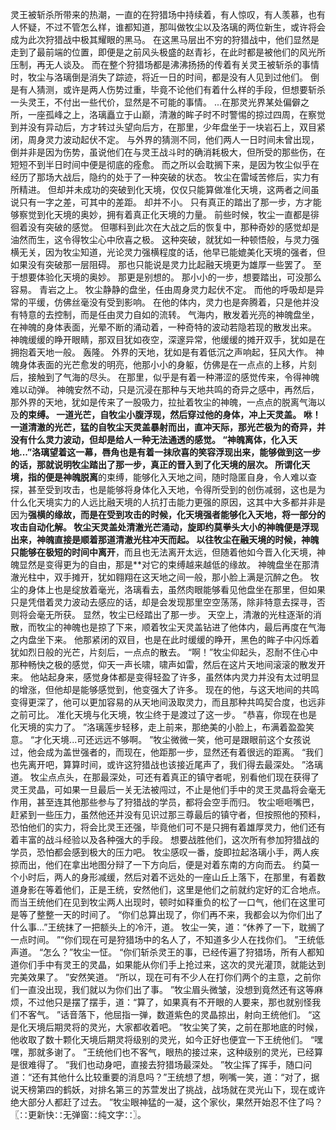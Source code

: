 灵王被斩杀所带来的热潮，一直的在狩猎场中持续着，有人惊叹，有人羡慕，也有人怀疑，不过不管怎么样，谁都知道，那叫做牧尘以及洛璃的两位新生，或许将会成为此次狩猎战中极其耀眼的黑马。
在这黑马层出不穷的狩猎战中，他们显然是走到了最前端的位置，即便是之前风头极盛的赵青衫，在此时都是被他们的风光所压制，再无人谈及。
而在整个狩猎场都是沸沸扬扬的传着有关灵王被斩杀的事情时，牧尘与洛璃倒是消失了踪迹，将近一日的时间，都是没有人见到过他们。
倒是有人猜测，或许是两人伤势过重，毕竟不论他们有着什么样的手段，但想要斩杀一头灵王，不付出一些代价，显然是不可能的事情。
...在那灵光界某处偏僻之所，一座孤峰之上，洛璃矗立于山巅，清澈的眸子时不时警惕的掠过四周，在察觉到并没有异动后，方才转过头望向后方，在那里，少年盘坐于一块岩石上，双目紧闭，周身灵力波动起伏不定。
与外界的猜测不同，他们两人一日时间未曾出现，倒并非是因为伤势，虽说他们在与灵王战斗时的确消耗极大，但所受的那些伤，在短短不到半日时间中便是彻底的痊愈。
而之所以会耽搁下来，是因为牧尘似乎在经历了那场大战后，隐约的处于了一种突破的状态。
牧尘在雷域苦修后，实力有所精进。
但却并未成功的突破到化天境，仅仅只能算做准化天境，这两者之间虽说只有一字之差，可其中的差距。
却并不小。
只有真正的踏出了那一步，方才能够察觉到化天境的奥妙，拥有着真正化天境的力量。
前些时候，牧尘一直都是徘徊着没有突破的感觉。
但哪料到此次在大战之后的恢复中，那种奇妙的感觉却是油然而生，这令得牧尘心中欣喜之极。
这种突破，就犹如一种顿悟般，与灵力强横无关，因为牧尘知道，光论灵力强横程度的话，他早已能媲美化天境的强者，但如果没有突破那一层阻碍。
那也只能说是灵力比起融天境更为雄厚一些罢了。
至于想要体验化天境的奥妙。
那更是别想的。
那小小的一步，想要踏出，可没那么容易。
青岩之上。
牧尘静静的盘坐，任由周身灵力起伏不定。
而他的呼吸却是异常的平缓，仿佛丝毫没有受到影响。
在他的体内，灵力也是奔腾着，只是他并没有特意的去控制，而是任由灵力自如的流转。
气海内，散发着光亮的神魄盘坐，在神魄的身体表面，光晕不断的涌动着，一种奇特的波动若隐若现的散发出来。
神魄缓缓的睁开眼睛，那双目犹如夜空，深邃异常，他缓缓的摊开双手，犹如是在拥抱着天地一般。
轰隆。
外界的天地，犹如是有着低沉之声响起，狂风大作。
神魄身体表面的光芒愈发的明亮，他那小小的身躯，仿佛是在一点点的上移，片刻后，接触到了气海的尽头。
在那里，似乎是有着一种滞涩的感觉传来，令得神魄难以动弹。
神魄安然不动，只是沉浸在那种与天地共鸣的奇异之感中，再然后，那外界的天地，犹如是传来了一股吸力，拉扯着牧尘的神魄，一点点的脱离气海以及**的束缚。
一道光芒，自牧尘小腹浮现，然后穿过他的身体，冲上天灵盖。
咻！一道清澈的光芒，猛的自牧尘天灵盖暴射而出，直冲天际，那光芒极为的奇异，并没有什么灵力波动，但却是给人一种无法通透的感觉。
“神魄离体，化入天地...”洛璃望着这一幕，唇角也是有着一抹欣喜的笑容浮现出来，能够做到这一步的话，那就说明牧尘踏出了那一步，真正的晋入到了化天境的层次。
所谓化天境，指的便是神魄脱离**的束缚，能够化入天地之间，随时隐匿自身，令人难以查探，甚至受到攻击，也是能够将身体化入天地，令得所受到的创伤减弱，这也是为什么化天境实力的人远比融天境的人抗打击能力更强的原因，这其中大多都并非是因为**强横的缘故，而是在受到攻击的时候，化天境强者能够化入天地，将一部分的攻击自动化解。
牧尘天灵盖处清澈光芒涌动，旋即约莫拳头大小的神魄便是浮现出来，神魄直接是顺着那道清澈光柱冲天而起。
以往牧尘在融天境的时候，神魄只能够在极短的时间中离开**，而且也无法离开太远，但随着他如今晋入化天境，神魄显然是变得更为的自由，那是**对它的束缚越来越低的缘故。
神魄盘坐在那清澈光柱中，双手摊开，犹如翱翔在这天地之间一般，那小脸上满是沉醉之色。
牧尘的身体上也是绽放着毫光，洛璃看去，虽然肉眼能够看见他盘坐在那里，但如果只是凭借着灵力波动去感应的话，却是会发现那里空空荡荡，除非特意去探寻，否则将会毫无所获。
显然，牧尘已经踏出了那一步。
天空上，清澈的光柱逐渐的消散，而牧尘的神魄也是掠了下来，顺着牧尘天灵盖钻进了他体内，最后再度在气海之内盘坐下来。
他那紧闭的双目，也是在此时缓缓的睁开，黑色的眸子中闪烁着犹如烈日般的光芒，片刻后，一点点的散去。
“啊！”牧尘仰起头，忍耐不住心中那种畅快之极的感觉，仰天一声长啸，啸声如雷，然后在这片天地间滚滚的散发开来。
他站起身来，感觉身体都是变得轻盈了许多，虽然体内灵力并没有太过明显的增涨，但他却是能够感觉到，他变强大了许多。
现在的他，与这天地间的共鸣变得更深了，他可以更加容易的从天地间汲取灵力，而且那种共鸣契合度，也远非之前可比。
准化天境与化天境，牧尘终于是渡过了这一步。
“恭喜，你现在也是化天境的实力了。
”洛璃莲步轻移，走上前来，那绝美的小脸上，布满着盈盈笑意。
“才化天境...可还远远不够啊。
”牧尘微微一笑，他可是跟眼前这个女孩说过，他会成为盖世强者的，而现在，他距那一步，显然还有着很远的距离。
“我们也先离开吧，算算时间，或许这狩猎战也该接近尾声了，我们得去最深处。
”洛璃道。
牧尘点点头，在那最深处，可还有着真正的镇守者呢，别看他们现在获得了灵王灵晶，可如果一旦最后一关无法被闯过，不止是他们手中的灵王灵晶将会毫无作用，甚至连其他那些参与了狩猎战的学员，都将会空手而归。
牧尘咂咂嘴巴，赶紧到一些压力，虽然他还并没有见识过那三尊最后的镇守者，但按照他的预料，恐怕他们的实力，将会比灵王还强，毕竟他们可不是只拥有着雄厚灵力，他们还有着丰富的战斗经验以及各种强大的手段。
想要战胜他们，这次所有参加狩猎战的学员，恐怕都会感到极大的压力吧。
牧尘感叹一番，旋即拉起洛璃小手，两人疾掠而出，他们在拿出地图分辩了一下方向后，便是对着东南的方向而去。
约莫一个小时后，两人的身形减缓，然后对着不远处的一座山丘上落下，在那里，有着数道身影在等着他们，正是王统，安然他们，这里是他们之前就约定好的汇合地点。
而当王统他们在见到牧尘两人出现时，顿时如释重负的松了一口气，他们在这里可是等了整整一天的时间了。
“你们总算出现了，你们再不来，我都会以为你们出了什么事...”王统抹了一把额头上的冷汗，道。
牧尘一笑，道：“休养了一下，耽搁了一点时间。
”“你们现在可是狩猎场中的名人了，不知道多少人在找你们。
”王统低声道。
“怎么？”牧尘一怔。
“你们斩杀灵王的事，已经传遍了狩猎场，所有人都知道你们手中有灵王的灵晶，如果能从你们手上抢过来，这次的灵光灌顶，就能达到完美效果了。
”安然笑道。
“所以，现在可有不少人在打你们两个的主意，之前你们一直没出现，我们就以为你们出了事。
”牧尘眉头微皱，没想到竟然还有这等麻烦，不过他只是摆了摆手，道：“算了，如果真有不开眼的人要来，那也就别怪我们不客气。
”话音落下，他屈指一弹，数道紫色的灵晶掠出，射向王统他们。
“这是化天境后期灵将的灵光，大家都收着吧。
”牧尘笑了笑，之前在那地底的时候，他收取了数十颗化天境后期灵将级别的灵光，如今正好也便宜一下王统他们。
“嘿嘿，那就多谢了。
”王统他们也不客气，眼热的接过来，这种级别的灵光，已经算是很难得了。
“我们也动身吧，直接去狩猎场最深处。
”牧尘挥了挥手，随口问道：“还有其他什么比较重要的消息吗？”王统想了想，咧嘴一笑，道：“对了，据说天榜第四的鹤妖，对排名第三的苏萱发出了挑战，战场就在灵光山下，现在或许绝大部分人都赶了过去。
”牧尘眼神猛的一凝，这个家伙，果然开始忍不住了吗？〖∷更新快∷无弹窗∷纯文字∷〗。
